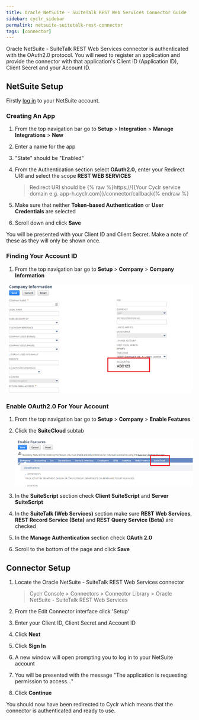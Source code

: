 ```yaml
---
title: Oracle NetSuite - SuiteTalk REST Web Services Connector Guide
sidebar: cyclr_sidebar
permalink: netsuite-suitetalk-rest-connector
tags: [connector]
---
```


Oracle NetSuite - SuiteTalk REST Web Services connector is authenticated with the OAuth2.0 protocol. You will need to register an application and provide the connector with that application's Client ID (Application ID), Client Secret and your Account ID.

## NetSuite Setup

Firstly [log in](https://system.netsuite.com/pages/customerlogin.jsp) to your NetSuite account.

### Creating An App

1. From the top navigation bar go to **Setup** > **Integration** > **Manage Integrations** > **New**

2. Enter a name for the app

3. "State" should be "Enabled"

4. From the Authentication section select **OAuth2.0**, enter your Redirect URI and select the scope **REST WEB SERVICES**

   > Redirect URI should be {% raw %}https://{{Your Cyclr service domain e.g. app-h.cyclr.com}}/connector/callback{% endraw %}

5. Make sure that neither **Token-based Authentication** or **User Credentials** are selected

6. Scroll down and click **Save**

You will be presented with your Client ID and Client Secret. Make a note of these as they will only be shown once.

### Finding Your Account ID

1. From the top navigation bar go to **Setup** > **Company** > **Company Information**

![Company information](./images/netsuite_suitetalk_1.png)

### Enable OAuth2.0 For Your Account

1. From the top navigation bar go to **Setup** > **Company** > **Enable Features**

2. Click the **SuiteCloud** subtab

   ![SuiteCloud tab](./images/netsuite_suitetalk_2.png)

3. In the **SuiteScript** section check **Client SuiteScript** and **Server SuiteScript**

4. In the **SuiteTalk (Web Services)** section make sure **REST Web Services**, **REST Record Service (Beta)** and **REST Query Service (Beta)** are checked

5. In the **Manage Authentication** section check **OAuth 2.0**

6. Scroll to the bottom of the page and click **Save**

## Connector Setup

1. Locate the Oracle NetSuite - SuiteTalk REST Web Services connector

   > Cyclr Console > Connectors > Connector Library > Oracle NetSuite - SuiteTalk REST Web Services

2. From the Edit Connector interface click 'Setup'

3. Enter your Client ID, Client Secret and Account ID

4. Click **Next**

5. Click **Sign In**

6. A new window will open prompting you to log in to your NetSuite account

7. You will be presented with the message "The application is requesting permission to access..."

8. Click **Continue**

You should now have been redirected to Cyclr which means that the connector is authenticated and ready to use.
